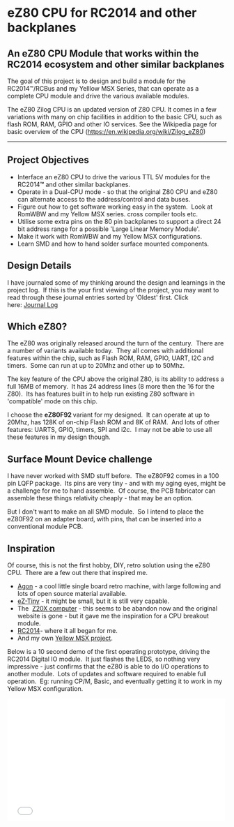 
# eZ80 CPU for RC2014 and other backplanes

## An eZ80 CPU Module that works within the RC2014 ecosystem and other similar backplanes

The goal of this project is to design and build a module for the RC2014™/RCBus and my Yelllow MSX Series, that can operate as a complete CPU module and drive the various available modules.

The eZ80 Zilog CPU is an updated version of Z80 CPU. It comes in a few variations with many on chip facilities in addition to the basic CPU, such as flash ROM, RAM, GPIO and other IO services. See the Wikipedia page for basic overview of the CPU (https://en.wikipedia.org/wiki/Zilog_eZ80)


---

<h2><strong>Project Objectives<br></strong></h2>

<ul><li>Interface an eZ80 CPU to drive the various TTL 5V modules for the RC2014<strong>&trade;</strong> and other similar backplanes.</li><li>Operate in a Dual-CPU mode - so that the original Z80 CPU and eZ80 can alternate access to the address/control and data buses.</li><li>Figure out how to get software working easy in the system.&nbsp; Look at RomWBW and my Yellow MSX series. cross compiler tools etc.</li><li>Utilise some extra pins on the 80 pin backplanes to support a direct 24 bit address range for a possible 'Large Linear Memory Module'.</li><li>Make it work with RomWBW and my Yellow MSX configurations.</li><li>Learn SMD and how to hand solder surface mounted components.</li></ul>

<h2><strong>Design Details</strong></h2>

<p>I have journaled some of my thinking around the design and learnings in the project log.&nbsp; If this is the your first viewing of the project, you may want to read through these journal entries sorted by 'Oldest' first. Click here:&nbsp;<a href="https://hackaday.io/project/196330/logs?sort=oldest">Journal Log</a></p>

<h2><strong>Which eZ80?</strong></h2>

<p>The eZ80 was originally released around the turn of the century.&nbsp; There are a number of variants available today.&nbsp; They all comes with additional features within the chip, such as Flash ROM, RAM, GPIO, UART, I2C and timers.&nbsp; Some can run at up to 20Mhz and other up to 50Mhz.&nbsp;&nbsp;</p>

<p>The key feature of the CPU above the original Z80, is its ability to address a full 16MB of memory.&nbsp; It has 24 address lines (8 more then the 16 for the Z80).&nbsp; Its has features built in to help run existing Z80 software in 'compatible' mode on this chip.&nbsp;&nbsp;</p>

<p>I choose the&nbsp;<strong>eZ80F92 </strong>variant for my designed.&nbsp; It can operate at up to 20Mhz, has 128K of on-chip Flash ROM and 8K of RAM.&nbsp; And lots of other features: UARTS, GPIO, timers, SPI and i2c.&nbsp; I may not be able to use all these features in my design though.</p>

<h2><strong>Surface Mount Device challenge</strong></h2>

<p>I have never worked with SMD stuff before.&nbsp; The eZ80F92&nbsp;comes in a 100 pin LQFP package.&nbsp; Its pins are very tiny - and with my aging eyes, might be a challenge for me to hand assemble.&nbsp; Of course, the PCB fabricator can assemble these things relativity cheaply - that may be an option.&nbsp;&nbsp;</p>

<p>But I don't want to make an all SMD module.&nbsp; So I intend to place the eZ80F92 on an adapter board, with pins, that can be inserted into a conventional module PCB.</p>

<h2><strong>Inspiration</strong></h2>

<p>Of course, this is not the first hobby, DIY, retro solution using the eZ80 CPU.&nbsp; There are a few out there that inspired me.</p>

<ul><li><a href="https://github.com/TheByteAttic/AgonLight">Agon</a>&nbsp;- a cool little single board retro machine, with large following and lots of open source material available.</li><li><a href="https://drive.google.com/file/d/1xoRq0Suo46uGw3tNLPOU8g6G4coTdOsZ/view">eZ-Tiny</a>&nbsp;- it might be small, but it is still very capable.</li><li>The&nbsp;&nbsp;<a href="https://hackaday.com/2020/02/23/a-z80-computer-at-the-next-level/">Z20X computer</a>&nbsp;- this seems to be abandon now and the original website is gone - but it gave me the inspiration for a CPU breakout module.&nbsp;</li><li><a href="https://rc2014.co.uk/">RC2014</a>- where it all began for me.</li><li>And my own <a href="https://github.com/vipoo/yellow-msx-series-for-rc2014">Yellow MSX project</a>.</li></ul>


<p>Below is a 10 second demo of the first operating prototype, driving the RC2014 Digital IO module.&nbsp; It just flashes the LEDS, so nothing very impressive - just confirms that the eZ80 is able to do I/O operations to another module.&nbsp; Lots of updates and software required to enable full operation.&nbsp; Eg: running CP/M, Basic, and eventually getting it to work in my Yellow MSX configuration.</p>

<div class="video-container"><iframe style="width: 500px; height: 281px;" src="//www.youtube.com/embed/s31_nAPKu_E" frameborder="0" allowfullscreen=""></iframe></div>
